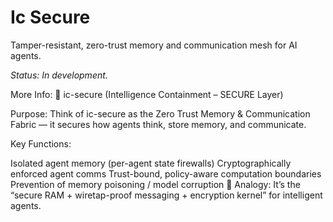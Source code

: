# Ic Secure

Tamper-resistant, zero-trust memory and communication mesh for AI agents.

_Status: In development._

More Info:
🔐 ic-secure (Intelligence Containment – SECURE Layer)

Purpose:
Think of ic-secure as the Zero Trust Memory & Communication Fabric — it secures how agents think, store memory, and communicate.

Key Functions:

Isolated agent memory (per-agent state firewalls)
Cryptographically enforced agent comms
Trust-bound, policy-aware computation boundaries
Prevention of memory poisoning / model corruption
🧠 Analogy: It’s the “secure RAM + wiretap-proof messaging + encryption kernel” for intelligent agents.
